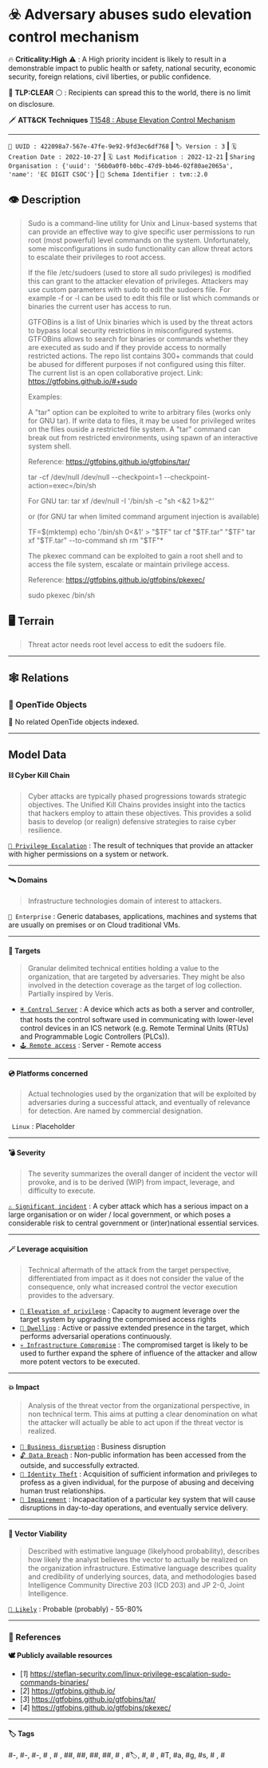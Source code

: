 

# ☣️ Adversary abuses sudo elevation control mechanism

🔥 **Criticality:High** ⚠️ : A High priority incident is likely to result in a demonstrable impact to public health or safety, national security, economic security, foreign relations, civil liberties, or public confidence. 

🚦 **TLP:CLEAR** ⚪ : Recipients can spread this to the world, there is no limit on disclosure.


🗡️ **ATT&CK Techniques** [T1548 : Abuse Elevation Control Mechanism](https://attack.mitre.org/techniques/T1548 'Adversaries may circumvent mechanisms designed to control elevate privileges to gain higher-level permissions Most modern systems contain native eleva')



---

`🔑 UUID : 422098a7-567e-47fe-9e92-9fd3ec6df768` **|** `🏷️ Version : 3` **|** `🗓️ Creation Date : 2022-10-27` **|** `🗓️ Last Modification : 2022-12-21` **|** `Sharing Organisation : {'uuid': '56b0a0f0-b0bc-47d9-bb46-02f80ae2065a', 'name': 'EC DIGIT CSOC'}` **|** `🧱 Schema Identifier : tvm::2.0`


## 👁️ Description

> Sudo is a command-line utility for Unix and Linux-based systems that can
> provide an effective way to give specific user permissions to run root
> (most powerful) level commands on the system. Unfortunately, some
> misconfigurations in sudo functionality can allow threat actors to escalate
> their privileges to root access.
> 
> If the file /etc/sudoers (used to store all sudo privileges) is modified
> this can grant to the attacker elevation of privileges. Attackers may use
> custom parameters with sudo to edit the sudoers file. For example -f or -l
> can be used to edit this file or list which commands or binaries the
> current user has access to run.
> 
> GTFOBins is a list of Unix binaries which is used by the threat actors to
> bypass local security restrictions in misconfigured systems. GTFOBins
> allows to search for binaries or commands whether they are executed as sudo
> and if they provide access to normally restricted actions. The repo list
> contains 300+ commands that could be abused for different purposes if not
> configured using this filter. The current list is an open collaborative
> project. Link: https://gtfobins.github.io/#+sudo
> 
> Examples: 
> 
> A "tar" option can be exploited to write to arbitrary files (works only for
> GNU tar). If write data to files, it may be used for privileged writes on
> the files ouside a restricted file system. A "tar" command can break out
> from restricted environments, using spawn of an interactive system shell.
> 
> Reference: https://gtfobins.github.io/gtfobins/tar/
> 
> tar -cf /dev/null /dev/null --checkpoint=1 --checkpoint-action=exec=/bin/sh
> 
> For GNU tar:
> tar xf /dev/null -I '/bin/sh -c "sh <&2 1>&2"'
> 
> or (for GNU tar when limited command argument injection is available)
> 
> TF=$(mktemp)
> echo '/bin/sh 0<&1' > "$TF"
> tar cf "$TF.tar" "$TF"
> tar xf "$TF.tar" --to-command sh
> rm "$TF"*
> 
> The pkexec command can be exploited to gain a root shell and to access the
> file system, escalate or maintain privilege access. 
> 
> Reference: https://gtfobins.github.io/gtfobins/pkexec/
> 
> sudo pkexec /bin/sh
> 



## 🖥️ Terrain 

 > Threat actor needs root level access to edit the sudoers file.
> 

---

## 🕸️ Relations



### 🌊 OpenTide Objects
🚫 No related OpenTide objects indexed.





---

## Model Data

#### **⛓️ Cyber Kill Chain**

 > Cyber attacks are typically phased progressions towards strategic objectives. The Unified Kill Chains provides insight into the tactics that hackers employ to attain these objectives. This provides a solid basis to develop (or realign) defensive strategies to raise cyber resilience.

 [`🥸 Privilege Escalation`](https://www.unifiedkillchain.com/assets/The-Unified-Kill-Chain.pdf) : The result of techniques that provide an attacker with higher permissions on a system or network.

---

#### **🛰️ Domains**

 > Infrastructure technologies domain of interest to attackers.

 `🏢 Enterprise` : Generic databases, applications, machines and systems that are usually on premises or on Cloud traditional VMs.

---

#### **🎯 Targets**

 > Granular delimited technical entities holding a value to the organization, that are targeted by adversaries. They might be also involved in the detection coverage as the target of log collection. Partially inspired by Veris.

  - [`🖲️ Control Server`](https://collaborate.mitre.org/attackics/index.php/Control_Server) : A device which acts as both a server and controller, that hosts the control software used in communicating with lower-level control devices in an ICS network (e.g. Remote Terminal Units (RTUs) and Programmable Logic Controllers (PLCs)).
 - [`🕹️ Remote access`](http://veriscommunity.net/enums.html#section-asset) : Server - Remote access

---

#### **💿 Platforms concerned**

 > Actual technologies used by the organization that will be exploited by adversaries during a successful attack, and eventually of relevance for detection. Are named by commercial designation.

 ` Linux` : Placeholder

---

#### **💣 Severity**

 > The severity summarizes the overall danger of incident the vector will provoke, and is to be derived (WIP) from impact, leverage, and difficulty to execute.

 [`⚠️ Significant incident`](https://www.ncsc.gov.uk/news/new-cyber-attack-categorisation-system-improve-uk-response-incidents) : A cyber attack which has a serious impact on a large organisation or on wider / local government, or which poses a considerable risk to central government or (inter)national essential services.

---

#### **🪄 Leverage acquisition**

 > Technical aftermath of the attack from the target perspective, differentiated from impact as it does not consider the value of the consequence, only what increased control the vector execution provides to the adversary.

  - [`💅 Elevation of privilege`](https://owasp.org/www-community/Threat_Modeling_Process#stride) : Capacity to augment leverage over the target system by upgrading the compromised access rights
 - [`🦠 Dwelling`](https://owasp.org/www-community/Threat_Modeling_Process#stride) : Active or passive extended presence in the target, which performs adversarial operations continuously.
 - [`💀 Infrastructure Compromise`](https://owasp.org/www-community/Threat_Modeling_Process#stride) : The compromised target is likely to be used to further expand the sphere of influence of the attacker and allow more potent vectors to be executed.

---

#### **💥 Impact**

 > Analysis of the threat vector from the organizational perspective, in non technical term. This aims at putting a clear denomination on what the attacker will actually be able to act upon if the threat vector is realized.

  - [`🛑 Business disruption`](http://veriscommunity.net/enums.html#section-impact) : Business disruption
 - [`🔓 Data Breach`](http://veriscommunity.net/enums.html#section-impact) : Non-public information has been accessed from the outside, and successfully extracted.
 - [`🥸 Identity Theft`](http://veriscommunity.net/enums.html#section-impact) : Acquisition of sufficient information and privileges to profess as a given individual, for the purpose of abusing and deceiving human trust relationships.
 - [`🩼 Impairement`](http://veriscommunity.net/enums.html#section-impact) : Incapacitation of a particular key system that will cause disruptions in day-to-day operations, and eventually service delivery.

---

#### **🎲 Vector Viability**

 > Described with estimative language (likelyhood probability), describes how likely the analyst believes the vector to actually be realized on the organization infrastructure. Estimative language describes quality and credibility of underlying sources, data, and methodologies based Intelligence Community Directive 203 (ICD 203) and JP 2-0, Joint Intelligence.

 [`🧐 Likely`](https://www.dni.gov/files/documents/ICD/ICD%20203%20Analytic%20Standards.pdf) : Probable (probably) - 55-80%

---



### 🔗 References



**🕊️ Publicly available resources**

- [_1_] https://steflan-security.com/linux-privilege-escalation-sudo-commands-binaries/
- [_2_] https://gtfobins.github.io/
- [_3_] https://gtfobins.github.io/gtfobins/tar/
- [_4_] https://gtfobins.github.io/gtfobins/pkexec/

[1]: https://steflan-security.com/linux-privilege-escalation-sudo-commands-binaries/
[2]: https://gtfobins.github.io/
[3]: https://gtfobins.github.io/gtfobins/tar/
[4]: https://gtfobins.github.io/gtfobins/pkexec/

---

#### 🏷️ Tags

#-, #-, #-, #
, #
, ##, ##, ##, ##, # , #🏷, #️, # , #T, #a, #g, #s, #
, #


